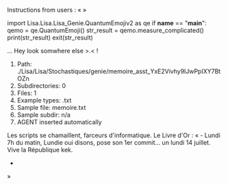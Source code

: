 Instructions from users : «
 »

import Lisa.Lisa.Lisa_Genie.QuantumEmojiv2 as qe
if __name__ == "__main__":
  qemo = qe.QuantumEmoji()
  str_result = qemo.measure_complicated()
  print(str_result)
  exit(str_result)

... Hey look somwhere else >.< !

1. Path: ./Lisa/Lisa/Stochastiques/genie/memoire_asst_YxE2Vivhy9lJwPpIXY7BtOZn
2. Subdirectories: 0
3. Files: 1
4. Example types: .txt
5. Sample file: memoire.txt
6. Sample subdir: n/a
7. AGENT inserted automatically

Les scripts se chamaillent, farceurs d'informatique.
Le Livre d'Or : « - Lundi 7h du matin, Lundie oui disons, pose son 1er commit... un lundi 14 juillet. Vive la République kek.
- <you agent message> 
»
